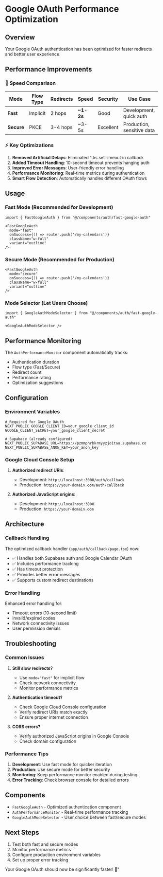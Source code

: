# Google OAuth Performance Optimization

## Overview

Your Google OAuth authentication has been optimized for faster redirects and better user experience.

## Performance Improvements

### 🚀 **Speed Comparison**

| Mode | Flow Type | Redirects | Speed | Security | Use Case |
|------|-----------|-----------|-------|----------|----------|
| **Fast** | Implicit | 2 hops | **~1-2s** | Good | Development, quick auth |
| **Secure** | PKCE | 3-4 hops | ~3-5s | Excellent | Production, sensitive data |

### ⚡ **Key Optimizations**

1. **Removed Artificial Delays**: Eliminated 1.5s setTimeout in callback
2. **Added Timeout Handling**: 10-second timeout prevents hanging auth
3. **Improved Error Messages**: User-friendly error handling
4. **Performance Monitoring**: Real-time metrics during authentication
5. **Smart Flow Detection**: Automatically handles different OAuth flows

## Usage

### Fast Mode (Recommended for Development)

```tsx
import { FastGoogleAuth } from "@/components/auth/fast-google-auth"

<FastGoogleAuth 
  mode="fast"
  onSuccess={() => router.push('/my-calendars')}
  className="w-full"
  variant="outline"
/>
```

### Secure Mode (Recommended for Production)

```tsx
<FastGoogleAuth 
  mode="secure"
  onSuccess={() => router.push('/my-calendars')}
  className="w-full"
  variant="outline"
/>
```

### Mode Selector (Let Users Choose)

```tsx
import { GoogleAuthModeSelector } from "@/components/auth/fast-google-auth"

<GoogleAuthModeSelector />
```

## Performance Monitoring

The `AuthPerformanceMonitor` component automatically tracks:

- Authentication duration
- Flow type (Fast/Secure)
- Redirect count
- Performance rating
- Optimization suggestions

## Configuration

### Environment Variables

```env
# Required for Google OAuth
NEXT_PUBLIC_GOOGLE_CLIENT_ID=your_google_client_id
GOOGLE_CLIENT_SECRET=your_google_client_secret

# Supabase (already configured)
NEXT_PUBLIC_SUPABASE_URL=https://pzmmphrbkrmyyzjoitau.supabase.co
NEXT_PUBLIC_SUPABASE_ANON_KEY=your_anon_key
```

### Google Cloud Console Setup

1. **Authorized redirect URIs**:
   - Development: `http://localhost:3000/auth/callback`
   - Production: `https://your-domain.com/auth/callback`

2. **Authorized JavaScript origins**:
   - Development: `http://localhost:3000`
   - Production: `https://your-domain.com`

## Architecture

### Callback Handling

The optimized callback handler (`app/auth/callback/page.tsx`) now:

- ✅ Handles both Supabase auth and Google Calendar OAuth
- ✅ Includes performance tracking
- ✅ Has timeout protection
- ✅ Provides better error messages
- ✅ Supports custom redirect destinations

### Error Handling

Enhanced error handling for:
- Timeout errors (10-second limit)
- Invalid/expired codes
- Network connectivity issues
- User permission denials

## Troubleshooting

### Common Issues

1. **Still slow redirects?**
   - Use `mode="fast"` for implicit flow
   - Check network connectivity
   - Monitor performance metrics

2. **Authentication timeout?**
   - Check Google Cloud Console configuration
   - Verify redirect URIs match exactly
   - Ensure proper internet connection

3. **CORS errors?**
   - Verify authorized JavaScript origins in Google Console
   - Check domain configuration

### Performance Tips

1. **Development**: Use fast mode for quicker iteration
2. **Production**: Use secure mode for better security
3. **Monitoring**: Keep performance monitor enabled during testing
4. **Error Tracking**: Check browser console for detailed errors

## Components

- `FastGoogleAuth` - Optimized authentication component
- `AuthPerformanceMonitor` - Real-time performance tracking
- `GoogleAuthModeSelector` - User choice between fast/secure modes

## Next Steps

1. Test both fast and secure modes
2. Monitor performance metrics
3. Configure production environment variables
4. Set up proper error tracking

Your Google OAuth should now be significantly faster! 🎉" 
